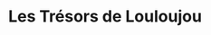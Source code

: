 ---
title: "Les Trésors de Louloujou"
url: /beaufort-en-anjou/les-tresors-de-louloujou/
shop: Spielzeug
---